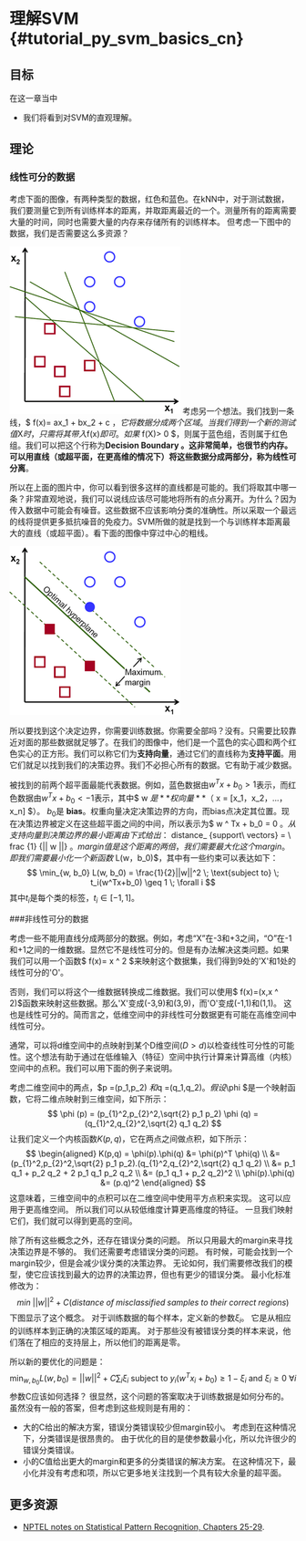 # 理解SVM {#tutorial_py_svm_basics_cn}

## 目标

在这一章当中

- 我们将看到对SVM的直观理解。

## 理论

### 线性可分的数据

考虑下面的图像，有两种类型的数据，红色和蓝色。在kNN中，对于测试数据，我们要测量它到所有训练样本的距离，并取距离最近的一个。测量所有的距离需要大量的时间，同时也需要大量的内存来存储所有的训练样本。
但考虑一下图中的数据，我们是否需要这么多资源？

![image](images/svm_basics1.png)
考虑另一个想法。我们找到一条线，$ f(x)= ax_1 + bx_2 + c $，它将数据分成两个区域。当我们得到一个新的测试值$X$时，只需将其带入$f(x)$即可。如果$ f(X)> 0 $，则属于蓝色组，否则属于红色组。我们可以把这个行称为**Decision Boundary **。这非常简单，也很节约内存。可以用直线（或超平面，在更高维的情况下）将这些数据分成两部分，称为**线性可分离**。

所以在上面的图片中，你可以看到很多这样的直线都是可能的。我们将取其中哪一条？非常直观地说，我们可以说线应该尽可能地将所有的点分离开。为什么？因为传入数据中可能会有噪音。这些数据不应该影响分类的准确性。所以采取一个最远的线将提供更多抵抗噪音的免疫力。SVM所做的就是找到一个与训练样本距离最大的直线（或超平面）。看下面的图像中穿过中心的粗线。

![image](images/svm_basics2.png)

所以要找到这个决定边界，你需要训练数据。你需要全部吗？没有。只需要比较靠近对面的那些数据就足够了。在我们的图像中，他们是一个蓝色的实心圆和两个红色实心的正方形。我们可以称它们为**支持向量**，通过它们的直线称为**支持平面**。用它们就足以找到我们的决策边界。我们不必担心所有的数据。它有助于减少数据。

被找到的前两个超平面最能代表数据。例如，蓝色数据由$w ^ Tx + b_0> 1$表示，而红色数据由$w^Tx + b_0 <-1$表示，其中$ w $是**权向量**（$ x = [x_1，x_2，...，x_n] $）。 $b_0$是 **bias**。权重向量决定决策边界的方向，而bias点决定其位置。现在决策边界被定义在这些超平面之间的中间，所以表示为$ w ^ Tx + b_0 = 0 $。从支持向量到决策边界的最小距离由下式给出：$ distance_ {support\ vectors} = \ frac {1} {|| w ||} $。margin值是这个距离的两倍，我们需要最大化这个margin。即我们需要最小化一个新函数$ L(w，b_0)$，其中有一些约束可以表达如下：
$$
\min_{w, b_0} L(w, b_0) = \frac{1}{2}||w||^2 \; \text{subject to} \; t_i(w^Tx+b_0) \geq 1 \; \forall i
$$
其中$t_i$是每个类的标签，$t_i \in [-1,1]$。

###非线性可分的数据

考虑一些不能用直线分成两部分的数据。例如，考虑“X”在-3和+3之间，“O”在-1和+1之间的一维数据。显然它不是线性可分的。但是有办法解决这类问题。如果我们可以用一个函数$ f(x)= x ^ 2 $来映射这个数据集，我们得到9处的'X'和1处的线性可分的'O'。

否则，我们可以将这个一维数据转换成二维数据。我们可以使用$ f(x)=(x,x ^ 2)$函数来映射这些数据。那么'X'变成(-3,9)和(3,9)，而'O'变成(-1,1)和(1,1)。
这也是线性可分的。简而言之，低维空间中的非线性可分数据更有可能在高维空间中线性可分。

通常，可以将d维空间中的点映射到某个D维空间$(D>d)$以检查线性可分性的可能性。这个想法有助于通过在低维输入（特征）空间中执行计算来计算高维（内核）空间中的点积。我们可以用下面的例子来说明。

考虑二维空间中的两点，$p =(p_1,p_2) $和$q =(q_1,q_2)$。假设$\phi $是一个映射函数，它将二维点映射到三维空间，如下所示：
$$
\phi (p) = (p_{1}^2,p_{2}^2,\sqrt{2} p_1 p_2)
\phi (q) = (q_{1}^2,q_{2}^2,\sqrt{2} q_1 q_2)
$$
让我们定义一个内核函数$K(p,q)$，它在两点之间做点积，如下所示：
$$
\begin{aligned}
K(p,q)  = \phi(p).\phi(q) &= \phi(p)^T \phi(q) \\
                          &= (p_{1}^2,p_{2}^2,\sqrt{2} p_1 p_2).(q_{1}^2,q_{2}^2,\sqrt{2} q_1 q_2) \\
                          &= p_1 q_1 + p_2 q_2 + 2 p_1 q_1 p_2 q_2 \\
                          &= (p_1 q_1 + p_2 q_2)^2 \\
          \phi(p).\phi(q) &= (p.q)^2
\end{aligned}
$$
这意味着，三维空间中的点积可以在二维空间中使用平方点积来实现。 这可以应用于更高维空间。 所以我们可以从较低维度计算更高维度的特征。 一旦我们映射它们，我们就可以得到更高的空间。

除了所有这些概念之外，还存在错误分类的问题。 所以只用最大的margin来寻找决策边界是不够的。 我们还需要考虑错误分类的问题。 有时候，可能会找到一个margin较少，但是会减少误分类的决策边界。 无论如何，我们需要修改我们的模型，使它应该找到最大的边界的决策边界，但也有更少的错误分类。 最小化标准修改为：
$$
min \; ||w||^2 + C(distance \; of \; misclassified \; samples \; to \; their \; correct \; regions)
$$
下图显示了这个概念。 对于训练数据的每个样本，定义新的参数$\xi_i$。 它是从相应的训练样本到正确的决策区域的距离。 对于那些没有被错误分类的样本来说，他们落在了相应的支持层上，所以他们的距离是零。

所以新的要优化的问题是：
$$
\min_{w, b_{0}} L(w,b_0) = ||w||^{2} + C \sum_{i} {\xi_{i}} \text{ subject to } y_{i}(w^{T} x_{i} + b_{0}) \geq 1 - \xi_{i} \text{ and } \xi_{i} \geq 0 \text{ } \forall i
$$
参数C应该如何选择？ 很显然，这个问题的答案取决于训练数据是如何分布的。 虽然没有一般的答案，但考虑到这些规则是有用的：

- 大的C给出的解决方案，错误分类错误较少但margin较小。 考虑到在这种情况下，分类错误是很昂贵的。 由于优化的目的是使参数最小化，所以允许很少的错误分类错误。
- 小的C值给出更大的margin和更多的分类错误的解决方案。 在这种情况下，最小化并没有考虑和项，所以它更多地关注找到一个具有较大余量的超平面。

## 更多资源

- [NPTEL notes on Statistical Pattern Recognition, Chapters 25-29](http://www.nptel.ac.in/courses/106108057/26).